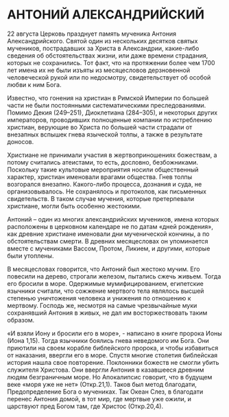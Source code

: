 # АНТОНИЙ АЛЕКСАНДРИЙСКИЙ

22 августа Церковь празднует память мученика Антония Александрийского. Святой один из нескольких десятков святых мучеников, пострадавших за Христа в Александрии, какие-либо сведения об обстоятельствах жизни, или даже времени страдания, которых не сохранились. Тот факт, что на протяжении более чем 1700 лет имена их не были изъяты из месяцесловов дерзновенной человеческой рукой или по недосмотру, свидетельствует об особой любви к ним Бога.

Известно, что гонения на христиан в Римской Империи по большей части не были постоянными систематическими преследованиями. Помимо Декия (249–251), Диоклетиана (284–305), и некоторых других императоров, проводивших полноценные компании по истреблению христиан, верующие во Христа по большей части страдали от внезапных вспышек гнева языческой толпы, а также в результате доносов.

Христиане не принимали участия в жертвоприношениях божествам, а потому считались атеистами, то есть, дословно, безбожниками. Поскольку такие культовые мероприятия носили общественный характер, христиан именовали врагами общества. Гнев толпы возгорался внезапно. Какого-либо процесса, дознания и суда, не организовывалось. Не сохранялось и протоколов, как письменных свидетельств. В таком случае мучения, которые претерпевали христиане, могли быть особенно жестокими.

Антоний – один из многих александрийских мучеников, имена которых расположены в церковном календаре не по датам «дней рождения», как древние христиане именовали дни мученической кончины, а по обстоятельствам смерти. В древних месяцесловах он упоминается вместе с мучениками Вассом, Протом, Ликием, и другими, которые были утоплены.

В месяцесловах говорится, что Антоний был жестоко мучим. Его повесили на дерево, строгали железом, пытались сжечь живьем. Тогда его бросили в море. Одержимые мумифицированием, египетские язычники считали, что сожжение мертвого тела являлось высшей степенью уничтожения человека и унижения по отношению к мертвому. Господь же, несмотря на самые чрезвычайные муки сохранявший Антония в живых, не дал им восторжествовать таким образом.

«И взяли Иону и бросили его в море», - написано в книге пророка Ионы (Иона 1,15). Тогда язычники боялись гнева неведомого им Бога. Они приютили на своем корабле библейского пророка, и чтобы избавиться от наказания, ввергли его в море. Спустя многие столетия библейская история нашла свое повторение. Поклонники божеств не смогли убить служителя Христова. Они ввергли Антония в казавшееся древним людям безграничным море. Но Апокалипсис говорит, что в будущем веке «моря уже не нет» (Откр.21,1). Таков был метод благодати, Предопределение Бога о мучениках. Так Океан Слез, в благодати перенес Антония домой, в тот мир, где мертвые уже ожили, и царствуют пред Богом там, где Христос (Откр.20,4).
